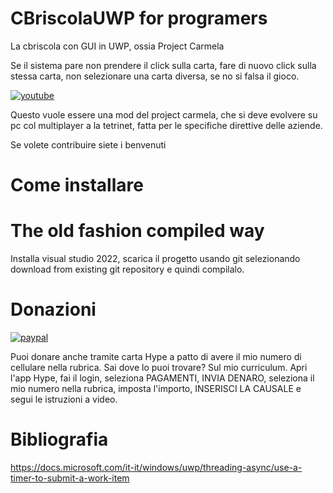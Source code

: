 # CBriscolaUWP for programers
La cbriscola con GUI in UWP, ossia Project Carmela

Se il sistema pare non prendere il click sulla carta, fare di nuovo click sulla stessa carta, non selezionare una carta diversa, se no si falsa il gioco.

[![youtube](https://i.ibb.co/qkbNyzb/mq2.jpg)](https://www.youtube.com/watch?v=BG12__cPoGg)

Questo vuole essere una mod del project carmela, che si deve evolvere su pc col multiplayer a la tetrinet, fatta per le specifiche direttive delle aziende.

Se volete contribuire siete i benvenuti

# Come installare

# The old fashion compiled way

Installa visual studio 2022, scarica il progetto usando git selezionando download from existing git repository e quindi compilalo.

# Donazioni

[![paypal](https://www.paypalobjects.com/it_IT/IT/i/btn/btn_donateCC_LG.gif)](https://www.paypal.com/cgi-bin/webscr?cmd=_s-xclick&hosted_button_id=H4ZHTFRCETWXG)

Puoi donare anche tramite carta Hype a patto di avere il mio numero di cellulare nella rubrica. Sai dove lo puoi trovare? Sul mio curriculum.
Apri l'app Hype, fai il login, seleziona PAGAMENTI, INVIA DENARO, seleziona il mio numero nella rubrica, imposta l'importo, INSERISCI LA CAUSALE e segui le istruzioni a video.

# Bibliografia
https://docs.microsoft.com/it-it/windows/uwp/threading-async/use-a-timer-to-submit-a-work-item
